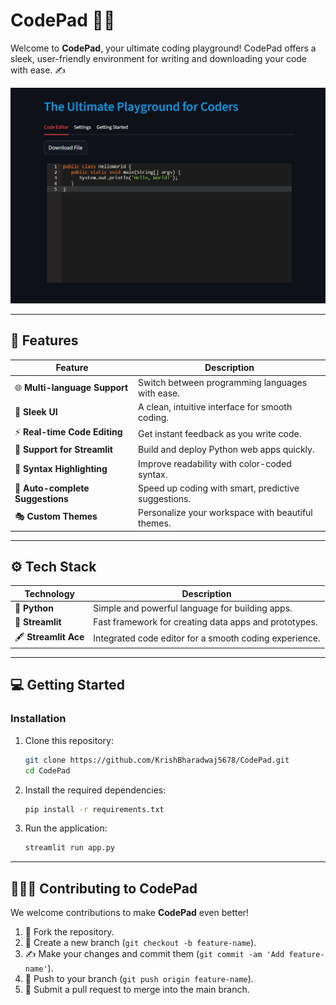 # CodePad 👨‍💻

Welcome to **CodePad**, your ultimate coding playground! CodePad offers a sleek, user-friendly environment for writing and downloading your code with ease. ✍️

![CodePad](https://github.com/KrishBharadwaj5678/CodePad/raw/main/CodePadDemo.png)

---

## 🚀 Features

|  **Feature**                   |  **Description**                                     |
| -------------------------------- | --------------------------------------------------- |
| 🌐 **Multi-language Support**    | Switch between programming languages with ease.     |
| 🎨 **Sleek UI**                  | A clean, intuitive interface for smooth coding.     |
| ⚡ **Real-time Code Editing**     | Get instant feedback as you write code.             |
| 🚀 **Support for Streamlit**     | Build and deploy Python web apps quickly.           |
| 🧩 **Syntax Highlighting**       | Improve readability with color-coded syntax.        |
| 🤖 **Auto-complete Suggestions** | Speed up coding with smart, predictive suggestions. |
| 🎭 **Custom Themes**             | Personalize your workspace with beautiful themes.   |

---

## ⚙️ Tech Stack

| **Technology**        | **Description**                                        |
| --------------------- | ------------------------------------------------------ |
| 🐍 **Python**          | Simple and powerful language for building apps.        |
| 🚀 **Streamlit**       | Fast framework for creating data apps and prototypes.  |
| 🖋️ **Streamlit Ace**  | Integrated code editor for a smooth coding experience. |

---

## 💻 Getting Started


### Installation

1. Clone this repository:

   ```bash
   git clone https://github.com/KrishBharadwaj5678/CodePad.git
   cd CodePad
   ```

2. Install the required dependencies:

   ```bash
   pip install -r requirements.txt
   ```

3. Run the application:

   ```bash
   streamlit run app.py
   ```

---

## 🧑‍🤝‍🧑 Contributing to CodePad

We welcome contributions to make **CodePad** even better!

1. 🍴 Fork the repository.
2. 🌿 Create a new branch (`git checkout -b feature-name`).
3. ✍️ Make your changes and commit them (`git commit -am 'Add feature-name'`).
4. 🚀 Push to your branch (`git push origin feature-name`).
5. 🔄 Submit a pull request to merge into the main branch.
